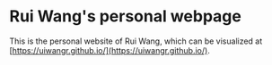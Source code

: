 # Rui Wang's personal webpage

This is the personal website of Rui Wang, which can be visualized at [https://uiwangr.github.io/](https://uiwangr.github.io/).
